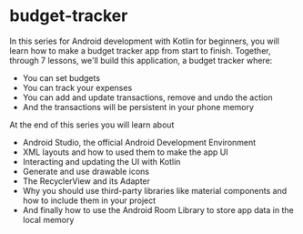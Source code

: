 # budget-tracker

In this series for Android development with Kotlin for beginners, you will learn how to make a budget tracker app from start to finish.  Together, through 7 lessons, we'll build this application, a budget tracker where:

- You can set budgets
- You can track your expenses
- You can add and update transactions, remove and undo the action
- And the transactions will be persistent in your phone memory

At the end of this series you will learn about 

- Android Studio, the official Android Development Environment
- XML layouts and how to used them to make the app UI
- Interacting and updating the UI with Kotlin
- Generate and use drawable icons
- The RecyclerView and its Adapter
- Why you should use third-party libraries like material components and  how to include them in your project
- And finally how to use the Android Room Library to store app data in the local memory

 

